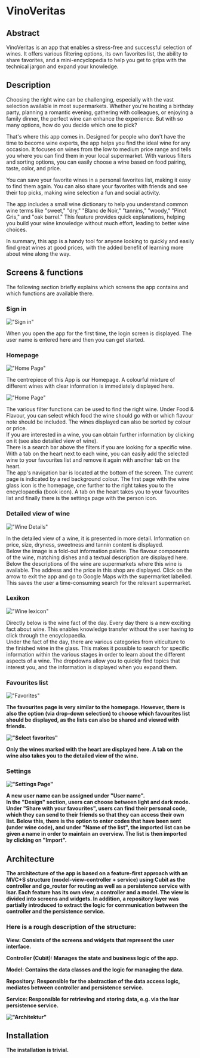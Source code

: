 # VinoVeritas
## Abstract

VinoVeritas is an app that enables a stress-free and successful selection of wines. It offers various filtering options, its own favorites list, the ability to share favorites, and a mini-encyclopedia to help you get to grips with the technical jargon and expand your knowledge.

## Description
Choosing the right wine can be challenging, especially with the vast selection available in most supermarkets. Whether you're hosting a birthday party, planning a romantic evening, gathering with colleagues, or enjoying a family dinner, the perfect wine can enhance the experience. But with so many options, how do you decide which one to pick?

That's where this app comes in. Designed for people who don't have the time to become wine experts, the app helps you find the ideal wine for any occasion. It focuses on wines from the low to medium price range and tells you where you can find them in your local supermarket. With various filters and sorting options, you can easily choose a wine based on food pairing, taste, color, and price.

You can save your favorite wines in a personal favorites list, making it easy to find them again. You can also share your favorites with friends and see their top picks, making wine selection a fun and social activity.

The app includes a small wine dictionary to help you understand common wine terms like "sweet," "dry," "Blanc de Noir," "tannins," "woody," "Pinot Gris," and "oak barrel." This feature provides quick explanations, helping you build your wine knowledge without much effort, leading to better wine choices.

In summary, this app is a handy tool for anyone looking to quickly and easily find great wines at good prices, with the added benefit of learning more about wine along the way.


## Screens & functions

The following section briefly explains which screens the app contains and which functions are available there.
### Sign in

!["Sign in"](assets/readme/login_page.png)<br>

When you open the app for the first time, the login screen is displayed. The user name is entered here and then you can get started.

### Homepage

!["Home Page"](assets/readme/home_page.png)<br>

The centrepiece of this App is our Homepage. A colourful mixture of different wines with clear information is immediately displayed here. 

!["Home Page"](assets/readme/home_page_filter.png)<br>

The various filter functions can be used to find the right wine. Under Food & Flavour, you can select which food the wine should go with or which flavour note should be included. The wines displayed can also be sorted by colour or price. <br>
If you are interested in a wine, you can obtain further information by clicking on it (see also detailed view of wine). 
<br> 
There is a search bar above the filters if you are looking for a specific wine. 
With a tab on the heart next to each wine, you can easily add the selected wine to your favourites list and remove it again with another tab on the heart. <br>
The app's navigation bar is located at the bottom of the screen. The current page is indicated by a red background colour. The first page with the wine glass icon is the homepage, one further to the right takes you to the encyclopaedia (book icon). A tab on the heart takes you to your favourites list and finally there is the settings page with the person icon. 

### Detailed view of wine

!["Wine Details"](assets/readme/detail_page.png)<br>

In the detailed view of a wine, it is presented in more detail. Information on price, size, dryness, sweetness and tannin content is displayed. <br>
Below the image is a fold-out information palette. The flavour components of the wine, matching dishes and a textual description are displayed here. <br>
Below the descriptions of the wine are supermarkets where this wine is available. The address and the price in this shop are displayed. Click on the arrow to exit the app and go to Google Maps with the supermarket labelled. This saves the user a time-consuming search for the relevant supermarket.<br>


### Lexikon
!["Wine lexicon"](assets/readme/lexicon_page.png)<br>

Directly below is the wine fact of the day. Every day there is a new exciting fact about wine. This enables knowledge transfer without the user having to click through the encyclopaedia. <br> 
Under the fact of the day, there are various categories from viticulture to the finished wine in the glass. This makes it possible to search for specific information within the various stages in order to learn about the different aspects of a wine. The dropdowns allow you to quickly find topics that interest you, and the information is displayed when you expand them.

### Favourites list

!["Favorites"](assets/readme/favorites_page.png)<b>

The favourites page is very similar to the homepage. However, there is also the option (via drop-down selection) to choose which favourites list should be displayed, as the lists can also be shared and viewed with friends. <br>

!["Select favorites"](assets/readme/favList_select_page.png)<b>

Only the wines marked with the heart are displayed here. A tab on the wine also takes you to the detailed view of the wine.

### Settings

!["Settings Page"](assets/readme/settings_page.png)<b>

A new user name can be assigned under "User name". <br>
In the "Design" section, users can choose between light and dark mode.
Under "Share with your favourites", users can find their personal code, which they can send to their friends so that they can access their own list. Below this, there is the option to enter codes that have been sent (under wine code), and under "Name of the list", the imported list can be given a name in order to maintain an overview. The list is then imported by clicking on "Import".

## Architecture 

The architecture of the app is based on a feature-first approach with an MVC+S structure (model-view-controller + service) using Cubit as the controller and go_router for routing as well as a persistence service with Isar. Each feature has its own view, a controller and a model. The view is divided into screens and widgets. In addition, a repository layer was partially introduced to extract the logic for communication between the controller and the persistence service.

### Here is a rough description of the structure:

<b>View</b>: Consists of the screens and widgets that represent the user interface.

<b>Controller (Cubit)</b>: Manages the state and business logic of the app.

<b>Model</b>: Contains the data classes and the logic for managing the data.

<b>Repository</b>: Responsible for the abstraction of the data access logic, mediates between controller and persistence service.

<b>Service</b>: Responsible for retrieving and storing data, e.g. via the Isar persistence service.

!["Architektur"](assets/readme/architecture.png)<b>

## Installation
The installation is trivial.

